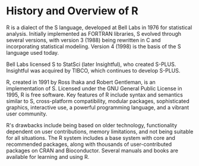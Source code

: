 # History and Overview of R
R is a dialect of the S language, developed at Bell Labs in 1976 for statistical analysis. Initially implemented as FORTRAN libraries, S evolved through several versions, with version 3 (1988) being rewritten in C and incorporating statistical modeling. Version 4 (1998) is the basis of the S language used today.

Bell Labs licensed S to StatSci (later Insightful), who created S-PLUS.  Insightful was acquired by TIBCO, which continues to develop S-PLUS. 

R, created in 1991 by Ross Ihaka and Robert Gentleman, is an implementation of S. Licensed under the GNU General Public License in 1995, R is free software.  Key features of R include syntax and semantics similar to S, cross-platform compatibility, modular packages, sophisticated graphics, interactive use, a powerful programming language, and a vibrant user community. 

R's drawbacks include being based on older technology, functionality dependent on user contributions, memory limitations, and not being suitable for all situations. The R system includes a base system with core and recommended packages, along with thousands of user-contributed packages on CRAN and Bioconductor.  Several manuals and books are available for learning and using R.